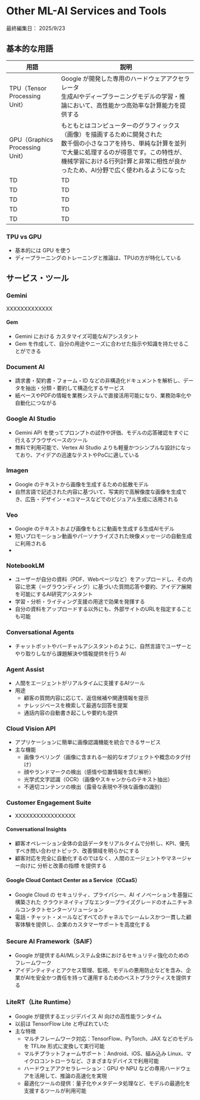 # Other ML-AI Services and Tools

最終編集日： 2025/9/23

## 基本的な用語

| 用語 | 説明 |
| ---- | ---- |
| TPU（Tensor Processing Unit） | Google が開発した専用のハードウェアアクセラレータ<br>生成AIやディープラーニングモデルの学習・推論において、高性能かつ高効率な計算能力を提供する |
| GPU（Graphics Processing Unit） | もともとはコンピューターのグラフィックス（画像）を描画するために開発された<br>数千個の小さなコアを持ち、単純な計算を並列で大量に処理するのが得意です。この特性が、機械学習における行列計算と非常に相性が良かったため、AI分野で広く使われるようになった |
| TD | TD |
| TD | TD |
| TD | TD |
| TD | TD |
| TD | TD |

### TPU vs GPU

* 基本的には GPU を使う
* ディープラーニングのトレーニングと推論は、TPUの方が特化している

## サービス・ツール

### Gemini

XXXXXXXXXXXXX

#### Gem

* Gemini における カスタマイズ可能なAIアシスタント
* Gem を作成して、自分の用途やニーズに合わせた指示や知識を持たせることができる

### Document AI

* 請求書・契約書・フォーム・ID などの非構造化ドキュメントを解析し、データを抽出・分類・要約して構造化するサービス
* 紙ベースやPDFの情報を業務システムで直接活用可能になり、業務効率化や自動化につながる

### Google AI Studio

* Gemini API を使ってプロンプトの試作や評価、モデルの応答確認をすぐに行えるブラウザベースのツール
* 無料で利用可能で、Vertex AI Studio よりも軽量かつシンプルな設計になっており、アイデアの迅速なテストやPoCに適している

### Imagen

* Google のテキストから画像を生成するための拡散モデル
* 自然言語で記述された内容に基づいて、写実的で高解像度な画像を生成でき、広告・デザイン・eコマースなどでのビジュアル生成に活用される

### Veo

* Google のテキストおよび画像をもとに動画を生成する生成AIモデル
* 短いプロモーション動画やパーソナライズされた映像メッセージの自動生成に利用される
* 

### NotebookLM

* ユーザーが自分の資料（PDF、Webページなど）をアップロードし、その内容に忠実（＝グラウンディング）に基づいた質問応答や要約、アイデア展開を可能にするAI研究アシスタント
* 学習・分析・ライティング支援の用途で効果を発揮する
* 自分の資料をアップロードする以外にも、外部サイトのURLを指定することも可能

### Conversational Agents

* チャットボットやバーチャルアシスタントのように、自然言語でユーザーとやり取りしながら課題解決や情報提供を行う AI

### Agent Assist

* 人間をエージェントがリアルタイムに支援するAIツール
* 用途
  * 顧客の質問内容に応じて、返信候補や関連情報を提示
  * ナレッジベースを検索して最適な回答を提案
  * 通話内容の自動書き起こしや要約も提供

### Cloud Vision API 

* アプリケーションに簡単に画像認識機能を統合できるサービス
* 主な機能
  * 画像ラベリング（画像に含まれる一般的なオブジェクトや概念のタグ付け）
  * 顔やランドマークの検出（感情や位置情報を含む解析）
  * 光学式文字認識（OCR）（画像やスキャンからのテキスト抽出）
  * 不適切コンテンツの検出（露骨な表現や不快な画像の識別）

### Customer Engagement Suite

* XXXXXXXXXXXXXXXXX

#### Conversational Insights

* 顧客オペレーション全体の会話データをリアルタイムで分析し、KPI、優先すべき問い合わせトピック、改善領域を明らかにする
* 顧客対応を完全に自動化するのではなく、人間のエージェントやマネージャー向けに 分析と改善の指標 を提供する

#### Google Cloud Contact Center as a Service（CCaaS）

* Google Cloud の セキュリティ、プライバシー、AI イノベーションを基盤に構築された クラウドネイティブなエンタープライズグレードのオムニチャネルコンタクトセンターソリューション
* 電話・チャット・メールなどすべてのチャネルでシームレスかつ一貫した顧客体験を提供し、企業のカスタマーサポートを高度化する


### Secure AI Framework（SAIF）

* Google が提供するAI/MLシステム全体におけるセキュリティ強化のためのフレームワーク
* アイデンティティとアクセス管理、監視、モデルの悪用防止などを含み、企業がAIを安全かつ責任を持って運用するためのベストプラクティスを提供する

### LiteRT（Lite Runtime）

* Google が提供するエッジデバイス AI 向けの高性能ランタイム
* 以前は TensorFlow Lite と呼ばれていた
* 主な特徴
  * マルチフレームワーク対応：TensorFlow、PyTorch、JAX などのモデルを TFLite 形式に変換して実行可能
  * マルチプラットフォームサポート：Android、iOS、組み込み Linux、マイクロコントローラなど、さまざまなデバイスで利用可能
  * ハードウェアアクセラレーション：GPU や NPU などの専用ハードウェアを活用して、推論の高速化を実現
  * 最適化ツールの提供：量子化やメタデータ処理など、モデルの最適化を支援するツールが利用可能